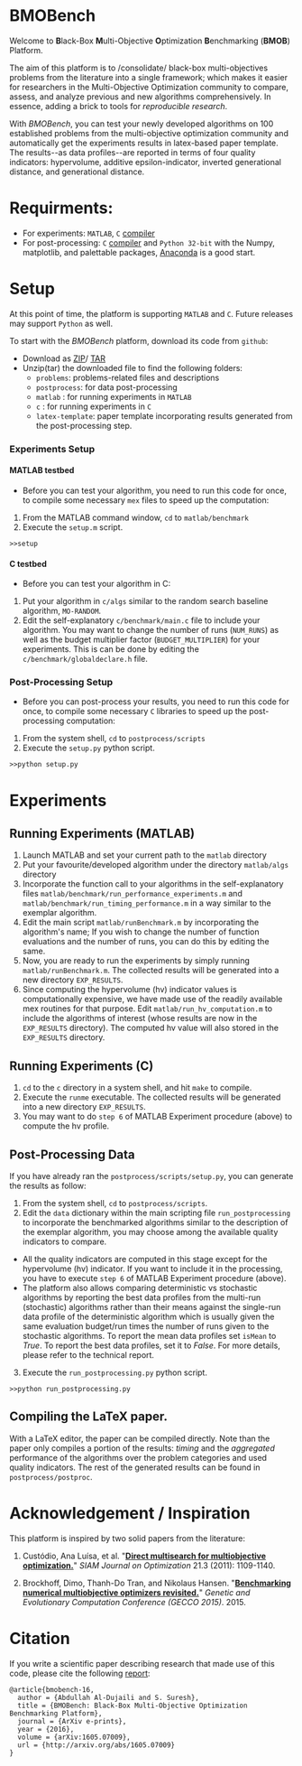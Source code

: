 # BMOBench
Welcome to **B**lack-Box **M**ulti-Objective **O**ptimization **B**enchmarking (**BMOB**) Platform.

The aim of this platform is to /consolidate/ black-box multi-objectives problems from the literature into a single framework; which makes it easier for researchers in the Multi-Objective Optimization community to compare, assess, and analyze previous and new algorithms comprehensively. In essence, adding a brick to tools for *reproducible research*.

With *BMOBench*, you can test your newly developed algorithms on 100 established problems from the multi-objective optimization community and automatically get the experiments results in latex-based paper template. The results--as data profiles--are reported in terms of four quality indicators: hypervolume, additive epsilon-indicator, inverted generational distance, and generational distance.

# Requirments:

* For experiments: `MATLAB`, `C` [compiler](http://mingw-w64.org/doku.php) 
* For post-processing: `C` [compiler](http://mingw-w64.org/doku.php) and `Python 32-bit` with the Numpy, matplotlib, and palettable packages, [Anaconda](https://www.continuum.io/downloads) is a good start.


# Setup

At this point of time, the platform is supporting `MATLAB` and `C`. Future releases may support `Python` as well.

To start with the *BMOBench* platform, download its code from `github`:
* Download as [ZIP](https://github.com/ash-aldujaili/BMOBench/zipball/master)/ [TAR](https://github.com/ash-aldujaili/BMOBench/tarball/master)
* Unzip(tar) the downloaded file to find the following folders: 
  * `problems`: problems-related files and descriptions 
  * `postprocess`: for data post-processing 
  * `matlab` : for running experiments in `MATLAB` 
  * `c` : for running experiments in `C` 
  * `latex-template`: paper template incorporating results generated from the post-processing step.

### Experiments Setup

#### MATLAB testbed
* Before you can test your algorithm, you need to run this code for once, to compile some necessary `mex` files to speed up the computation:
1. From the MATLAB command window, `cd` to `matlab/benchmark`
2. Execute the `setup.m` script. 
~~~
>>setup
~~~

#### C testbed
* Before you can test your algorithm in C:
1. Put your algorithm in `c/algs` similar to the random search baseline algorithm, `MO-RANDOM`. 
2. Edit the self-explanatory `c/benchmark/main.c` file to include your algorithm. You may want to change the number of runs  (`NUM_RUNS`) as well as the budget multiplier factor (`BUDGET_MULTIPLIER`) for your experiments. This is can be done by editing the `c/benchmark/globaldeclare.h` file.



### Post-Processing Setup

* Before you can post-process your results, you need to run this code for once, to compile some necessary `C` libraries to speed up the post-processing computation:
1. From the system shell, `cd` to `postprocess/scripts`
2. Execute the `setup.py` python script. 
~~~
>>python setup.py
~~~

# Experiments

## Running Experiments (MATLAB)
1. Launch MATLAB and set your current path to the `matlab` directory 
2. Put your favourite/developed algorithm under the directory `matlab/algs` directory
3. Incorporate the function call to your algorithms in the self-explanatory files `matlab/benchmark/run_performance_experiments.m` and `matlab/benchmark/run_timing_performance.m` in a way similar to the exemplar algorithm.
4. Edit the main script `matlab/runBenchmark.m` by incorporating the algorithm's name; If you wish to change the number of function evaluations and the number of runs, you can do this by editing the same.
5. Now, you are ready to run the experiments by simply running `matlab/runBenchmark.m`. The collected results will be generated into a new directory `EXP_RESULTS`.
6. Since computing the hypervolume (hv) indicator values is computationally expensive, we have made use of the readily available mex routines for that purpose. Edit `matlab/run_hv_computation.m` to include the algorithms of interest (whose results are now in the `EXP_RESULTS` directory). The computed hv value will also stored in the `EXP_RESULTS` directory.

## Running Experiments (C)

1. `cd` to the `c` directory in a system shell, and hit `make` to compile.
2. Execute the `runme` executable. The collected results will be generated into a new directory `EXP_RESULTS`.
3. You may want to do `step 6` of MATLAB Experiment procedure (above) to compute the hv profile.


## Post-Processing Data

If you have already ran the `postprocess/scripts/setup.py`, you can generate the results as follow:

1. From the system shell, `cd` to `postprocess/scripts`.
2. Edit the `data` dictionary within the main scripting file `run_postprocessing` to incorporate the benchmarked algorithms similar to the description of the exemplar algorithm, you may choose among the available quality indicators to compare. 
  * All the quality indicators are computed in this stage except for the hypervolume (hv) indicator. If you want to include it in the processing, you have to execute `step 6` of MATLAB Experiment procedure (above). 
  * The platform also allows comparing deterministic vs stochastic algorithms by reporting the best data profiles from the multi-run (stochastic) algorithms rather than their means against the single-run data profile of the deterministic algorithm which is usually given the same evaluation budget/run times the number of runs given to the stochastic algorithms. To report the mean data profiles set `isMean` to *True*. To report the best data profiles, set it to *False*. For more details, please refer to the technical report.
3. Execute the `run_postprocessing.py` python script.  
~~~
>>python run_postprocessing.py
~~~


## Compiling the LaTeX paper.

With a LaTeX editor, the paper can be compiled directly. Note than the paper only compiles a portion of the results: *timing* and the *aggregated* performance of the algorithms over the problem categories and used quality indicators. The rest of the generated results can be found in `postprocess/postproc`.


# Acknowledgement / Inspiration
This platform is inspired by two solid papers from the literature:

1. Custódio, Ana Luísa, et al. "**[Direct multisearch for multiobjective optimization.](http://www.mat.uc.pt/~lnv/papers/dms.pdf)**" *SIAM Journal on Optimization* 21.3 (2011): 1109-1140.

2. Brockhoff, Dimo, Thanh-Do Tran, and Nikolaus Hansen. "**[Benchmarking numerical multiobjective optimizers revisited.](https://hal.inria.fr/hal-01146741/document)**" *Genetic and Evolutionary Computation Conference (GECCO 2015)*. 2015.

# Citation

If you write a scientific paper describing research that made use of this code, please cite the following [report](http://arxiv.org/abs/1605.07009):

~~~
@article{bmobench-16,
  author = {Abdullah Al-Dujaili and S. Suresh},
  title = {BMOBench: Black-Box Multi-Objective Optimization Benchmarking Platform},
  journal = {ArXiv e-prints},
  year = {2016},
  volume = {arXiv:1605.07009},
  url = {http://arxiv.org/abs/1605.07009}
}
~~~
